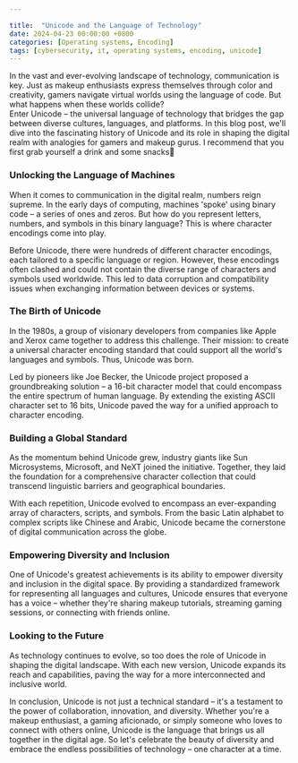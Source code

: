 ```yaml
---

title:  "Unicode and the Language of Technology"
date: 2024-04-23 00:00:00 +0800 
categories: [Operating systems, Encoding] 
tags: [cybersecurity, it, operating systems, encoding, unicode] 
---
```


In the vast and ever-evolving landscape of technology, communication is key. Just as makeup enthusiasts express themselves through color and creativity, gamers navigate virtual worlds using the language of code. But what happens when these worlds collide? <br>  Enter Unicode – the universal language of technology that bridges the gap between diverse cultures, languages, and platforms. In this blog post, we'll dive into the fascinating history of Unicode and its role in shaping the digital realm with analogies for gamers and makeup gurus.
I recommend that you first grab yourself a drink and some snacks🌻

### Unlocking the Language of Machines

When it comes to communication in the digital realm, numbers reign supreme. In the early days of computing, machines 'spoke' using binary code – a series of ones and zeros. But how do you represent letters, numbers, and symbols in this binary language? This is where character encodings come into play.

Before Unicode, there were hundreds of different character encodings, each tailored to a specific language or region. However, these encodings often clashed and could not contain the diverse range of characters and symbols used worldwide. This led to data corruption and compatibility issues when exchanging information between devices or systems.

### The Birth of Unicode

In the 1980s, a group of visionary developers from companies like Apple and Xerox came together to address this challenge. Their mission: to create a universal character encoding standard that could support all the world's languages and symbols. Thus, Unicode was born.

Led by pioneers like Joe Becker, the Unicode project proposed a groundbreaking solution – a 16-bit character model that could encompass the entire spectrum of human language. By extending the existing ASCII character set to 16 bits, Unicode paved the way for a unified approach to character encoding.

### Building a Global Standard

As the momentum behind Unicode grew, industry giants like Sun Microsystems, Microsoft, and NeXT joined the initiative. Together, they laid the foundation for a comprehensive character collection that could transcend linguistic barriers and geographical boundaries.

With each repetition, Unicode evolved to encompass an ever-expanding array of characters, scripts, and symbols. From the basic Latin alphabet to complex scripts like Chinese and Arabic, Unicode became the cornerstone of digital communication across the globe.

### Empowering Diversity and Inclusion

One of Unicode's greatest achievements is its ability to empower diversity and inclusion in the digital space. By providing a standardized framework for representing all languages and cultures, Unicode ensures that everyone has a voice – whether they're sharing makeup tutorials, streaming gaming sessions, or connecting with friends online.

### Looking to the Future

As technology continues to evolve, so too does the role of Unicode in shaping the digital landscape. With each new version, Unicode expands its reach and capabilities, paving the way for a more interconnected and inclusive world.

In conclusion, Unicode is not just a technical standard – it's a testament to the power of collaboration, innovation, and diversity. Whether you're a makeup enthusiast, a gaming aficionado, or simply someone who loves to connect with others online, Unicode is the language that brings us all together in the digital age. So let's celebrate the beauty of diversity and embrace the endless possibilities of technology – one character at a time.
